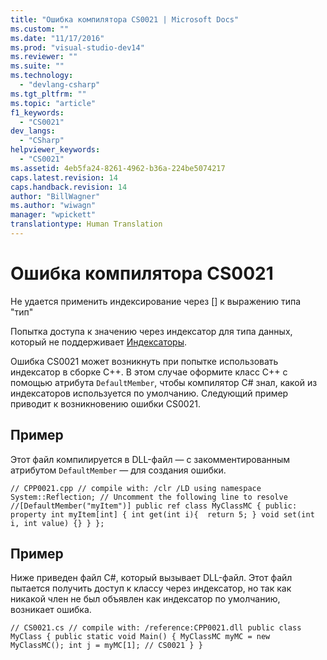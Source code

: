 ```yaml
---
title: "Ошибка компилятора CS0021 | Microsoft Docs"
ms.custom: ""
ms.date: "11/17/2016"
ms.prod: "visual-studio-dev14"
ms.reviewer: ""
ms.suite: ""
ms.technology: 
  - "devlang-csharp"
ms.tgt_pltfrm: ""
ms.topic: "article"
f1_keywords: 
  - "CS0021"
dev_langs: 
  - "CSharp"
helpviewer_keywords: 
  - "CS0021"
ms.assetid: 4eb5fa24-8261-4962-b36a-224be5074217
caps.latest.revision: 14
caps.handback.revision: 14
author: "BillWagner"
ms.author: "wiwagn"
manager: "wpickett"
translationtype: Human Translation
---
```

# Ошибка компилятора CS0021
Не удается применить индексирование через \[\] к выражению типа "тип"  
  
 Попытка доступа к значению через индексатор для типа данных, который не поддерживает [Индексаторы](../../csharp/programming-guide/indexers/index.md).  
  
 Ошибка CS0021 может возникнуть при попытке использовать индексатор в сборке C\+\+. В этом случае оформите класс C\+\+ с помощью атрибута `DefaultMember`, чтобы компилятор C\# знал, какой из индексаторов используется по умолчанию. Следующий пример приводит к возникновению ошибки CS0021.  
  
## Пример  
 Этот файл компилируется в DLL\-файл — с закомментированным атрибутом `DefaultMember` — для создания ошибки.  
  
```  
// CPP0021.cpp // compile with: /clr /LD using namespace System::Reflection; // Uncomment the following line to resolve //[DefaultMember("myItem")] public ref class MyClassMC { public: property int myItem[int] { int get(int i){  return 5; } void set(int i, int value) {} } };  
```  
  
## Пример  
 Ниже приведен файл C\#, который вызывает DLL\-файл. Этот файл пытается получить доступ к классу через индексатор, но так как никакой член не был объявлен как индексатор по умолчанию, возникает ошибка.  
  
```  
// CS0021.cs // compile with: /reference:CPP0021.dll public class MyClass { public static void Main() { MyClassMC myMC = new MyClassMC(); int j = myMC[1]; // CS0021 } }  
```